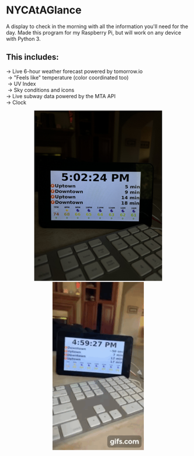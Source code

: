 # NYCAtAGlance
A display to check in the morning with all the information you'll need for the day. Made this program for my Raspberry Pi, but will work on any device with Python 3.

## This includes:<br>
-> Live 6-hour weather forecast powered by tomorrow.io<br>
&nbsp;-> "Feels like" temperature (color coordinated too)<br>
&nbsp;-> UV Index<br>
&nbsp;-> Sky conditions and icons<br>
-> Live subway data powered by the MTA API<br>
-> Clock<br>

<p align="center">
  <img src="projectPhoto.JPG" width="350" alt="project photo"></img>
  <img src="projectGif.gif" width="250"/>
</p>
